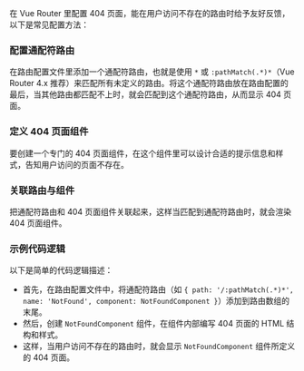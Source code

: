 在 Vue Router 里配置 404 页面，能在用户访问不存在的路由时给予友好反馈，以下是常见配置方法：

### 配置通配符路由
在路由配置文件里添加一个通配符路由，也就是使用 `*` 或 `:pathMatch(.*)*`（Vue Router 4.x 推荐）来匹配所有未定义的路由。将这个通配符路由放在路由配置的最后，当其他路由都匹配不上时，就会匹配到这个通配符路由，从而显示 404 页面。

### 定义 404 页面组件
要创建一个专门的 404 页面组件，在这个组件里可以设计合适的提示信息和样式，告知用户访问的页面不存在。

### 关联路由与组件
把通配符路由和 404 页面组件关联起来，这样当匹配到通配符路由时，就会渲染 404 页面组件。

### 示例代码逻辑
以下是简单的代码逻辑描述：
- 首先，在路由配置文件中，将通配符路由（如 `{ path: '/:pathMatch(.*)*', name: 'NotFound', component: NotFoundComponent }`）添加到路由数组的末尾。
- 然后，创建 `NotFoundComponent` 组件，在组件内部编写 404 页面的 HTML 结构和样式。
- 这样，当用户访问不存在的路由时，就会显示 `NotFoundComponent` 组件所定义的 404 页面。 